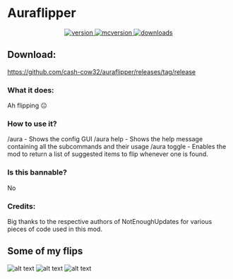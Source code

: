 # Auraflipper
<p align="center">
  <a href="https://github.com/cash-cow32/auraflipper/releases/tag/release" target="_blank">
    <img alt="version" src="https://img.shields.io/badge/RELEASE-2.0-blueviolet?color=%239f00ff&style=for-the-badge" />
  </a>
  <a href="https://files.minecraftforge.net/net/minecraftforge/forge/index_1.8.9.html" target="_blank">
    <img alt="mcversion" src="https://img.shields.io/badge/MC%20Version-1.8.9-blue?color=%239f00ff&style=for-the-badge" />
  </a>
  <a href="https://github.com/cash-cow32/auraflipper/releases/tag/release" target="_blank">
    <img alt="downloads" src="https://img.shields.io/badge/DOWNLOADS-1.2k-a?color=%239f00ff&style=for-the-badge" />
    </a>
</p>

## Download:
https://github.com/cash-cow32/auraflipper/releases/tag/release

### What it does:
Ah flipping 😐

### How to use it?
/aura - Shows the config GUI
/aura help - Shows the help message containing all the subcommands and their usage
/aura toggle - Enables the mod to return a list of suggested items to flip whenever one is found.


### Is this bannable?
No

 ### Credits:
Big thanks to the respective authors of NotEnoughUpdates for various pieces of code used in this mod.

## Some of my flips
![alt text](https://cdn.discordapp.com/attachments/1085639677672964277/1129523603889717380/image.png)
![alt text](https://cdn.discordapp.com/attachments/1085639677672964277/1129522816790835360/image.png)
![alt text](https://cdn.discordapp.com/attachments/1085639677672964277/1129523415687110738/image.png)
